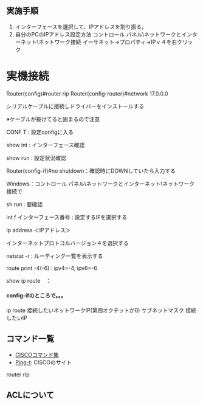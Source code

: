 ## 実施手順
1. インターフェースを選択して、IPアドレスを割り振る。
2. 自分のPCのIPアドレス設定方法
コントロール パネル\ネットワークとインターネット\ネットワーク接続
イーサネット→プロパティ→IPｖ４を右クリック

# 実機接続

Router(config)#router rip
Router(config-router)#network 17.0.0.0

シリアルケーブルに接続しドライバーをインストールする

※ケーブルが抜けてると固まるので注意

CONF T : 設定configに入る

show int : インターフェース確認

show run : 設定状況確認

Router(config-if)#no shutdown：確認時にDOWNしていたら入力する

Windows：コントロール パネル\ネットワークとインターネット\ネットワーク接続で

sh run : 要確認

int f インターフェース番号 : 設定するIFを選択する

ip address ＜IPアドレス＞

インターネットプロトコルバージョン４を選択する

netstat -r :  ルーティング一覧を表示する

route print -4(-6) : ipv4=-4, ipv6=-6

show ip route　：

#### config-ifのところで。。。
ip route 接続したいネットワークIP(第四オクテットが0) サブネットマスク 接続したいIP

## コマンド一覧
* [CISCOコマンド集](https://ping-t.com/modules/cisco/?Cisco%A5%B3%A5%DE%A5%F3%A5%C9%BD%B8)
* [Ping-t](https://ping-t.com/): CISCOのサイト


router rip

## ACLについて
